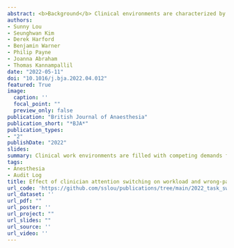 ```yaml
---
abstract: <b>Background</b> Clinical environments are characterized by competing demands for patient care, communication, and documentation, thus requiring clinicians to constantly switch their attention between multiple tasks. The objective of this study is to assess the consequences of electronic health record (EHR)-based attention switching on workload and wrong-patient errors for intensive care unit (ICU) clinicians. <br/> <b>Methods</b> We conducted a retrospective cohort study using EHR-based audit logs—traces of clinician actions—for ICU attending physicians and advanced practice providers (APPs). Attention switching was defined as any transition from one patient’s chart to another within an uninterrupted single session of EHR use. Total EHR time per shift was used as a measure of EHR-based workload. Retract-and-reorder events were used as a measure of wrong-patient errors. Association between attention switching and EHR-based workload was assessed using linear mixed-effect models, and that between attention switching and wrong-patient errors was assessed using a Poisson regression. <br/> <b>Results</b> There were 62,367 hours of EHR use during the study period. EHR-based work was fragmented, with frequent attention switching between patients (median=57/shift for attendings, 60 for APPs). Attention switching was associated with increased EHR-based workload for APPs [β=0.28 for an increase from 4.0 (25th percentile) to 8.6 (75th percentile) switches per 100 EHR actions, 95% CI 0.24-0.32], but not for attending physicians. Attention switching was associated with an increased risk for wrong-patient errors [rate ratio=1.25, for an increase from 25th to 75th percentile, 95% CI 1.03-1.47]. <br/> <b>Conclusions</b>  Attention switching is common among ICU clinicians and has direct implications for clinician workload and patient safety.
authors:
- Sunny Lou
- Seunghwan Kim
- Derek Harford
- Benjamin Warner
- Philip Payne
- Joanna Abraham
- Thomas Kannampallil
date: "2022-05-11"
doi: "10.1016/j.bja.2022.04.012"
featured: True
image:
  caption: ''
  focal_point: ""
  preview_only: false
publication: "British Journal of Anaesthesia"
publication_short: "*BJA*"
publication_types:
- "2"
publishDate: "2022"
slides: 
summary: Clinical work environments are filled with competing demands for clinicians' attention, resulting in attention switching between different tasks up to 150 times an hour. The consequences of such fragmented work are not well-understood, partially because measuring attention switching has traditionally been laborious observational work. We developed a novel scalable method of measuring clinician attention switching using passively collected EHR audit log data. As a case study, we applied this method to critical care clinicians. We found that ICU work was highly fragmented, and increased attention switching was associated with decreased clinician efficiency and increased errors.
tags:
- Anesthesia
- Audit Log
title: Effect of clinician attention switching on workload and wrong-patient errors
url_code: 'https://github.com/sslou/publications/tree/main/2022_task_switching'
url_dataset: ''
url_pdf: ""
url_poster: ''
url_project: ""
url_slides: ""
url_source: ''
url_video: ''
---
```



